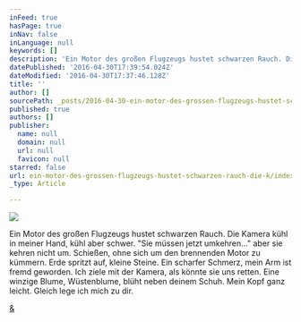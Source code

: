 ```yaml
---
inFeed: true
hasPage: true
inNav: false
inLanguage: null
keywords: []
description: 'Ein Motor des großen Flugzeugs hustet schwarzen Rauch. Die Kamera kühl in meiner Hand, kühl aber schwer. “Sie müssen jetzt umkehren…” aber sie kehren nicht um. Schießen, ohne sich um den brennenden Motor zu kümmern. Erde spritzt auf, kleine Steine. Ein scharfer Schmerz, mein Arm ist fremd geworden. Ich ziele mit der Kamera, als könnte sie uns retten. Eine winzige Blume, Wüstenblume, blüht neben deinem Schuh. Mein Kopf ganz leicht. Gleich lege ich mich zu dir.'
datePublished: '2016-04-30T17:39:54.024Z'
dateModified: '2016-04-30T17:37:46.128Z'
title: ''
author: []
sourcePath: _posts/2016-04-30-ein-motor-des-grossen-flugzeugs-hustet-schwarzen-rauch-die-k.md
published: true
authors: []
publisher:
  name: null
  domain: null
  url: null
  favicon: null
starred: false
url: ein-motor-des-grossen-flugzeugs-hustet-schwarzen-rauch-die-k/index.html
_type: Article

---
```

![](https://the-grid-user-content.s3-us-west-2.amazonaws.com/293be651-16d5-4531-9f40-ff182d4459e1.jpg)

Ein Motor des großen Flugzeugs hustet schwarzen Rauch. Die Kamera kühl in meiner Hand, kühl aber schwer. "Sie müssen jetzt umkehren..." aber sie kehren nicht um. Schießen, ohne sich um den brennenden Motor zu kümmern. Erde spritzt auf, kleine Steine. Ein scharfer Schmerz, mein Arm ist fremd geworden. Ich ziele mit der Kamera, als könnte sie uns retten. Eine winzige Blume, Wüstenblume, blüht neben deinem Schuh. Mein Kopf ganz leicht. Gleich lege ich mich zu dir.

[&][0]

[0]: https://open.spotify.com/track/4pwXQlQrqcDaLHmtLPUOei